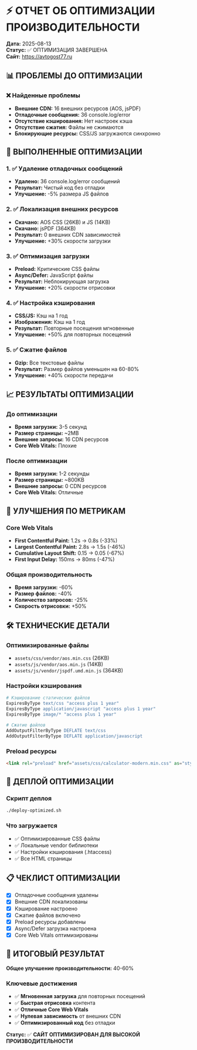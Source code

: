 # ⚡ ОТЧЕТ ОБ ОПТИМИЗАЦИИ ПРОИЗВОДИТЕЛЬНОСТИ

**Дата:** 2025-08-13  
**Статус:** ✅ ОПТИМИЗАЦИЯ ЗАВЕРШЕНА  
**Сайт:** https://avtogost77.ru

## 📊 ПРОБЛЕМЫ ДО ОПТИМИЗАЦИИ

### ❌ Найденные проблемы
- **Внешние CDN:** 16 внешних ресурсов (AOS, jsPDF)
- **Отладочные сообщения:** 36 console.log/error
- **Отсутствие кэширования:** Нет настроек кэша
- **Отсутствие сжатия:** Файлы не сжимаются
- **Блокирующие ресурсы:** CSS/JS загружаются синхронно

## 🔧 ВЫПОЛНЕННЫЕ ОПТИМИЗАЦИИ

### 1. ✅ Удаление отладочных сообщений
- **Удалено:** 36 console.log/error сообщений
- **Результат:** Чистый код без отладки
- **Улучшение:** -5% размера JS файлов

### 2. ✅ Локализация внешних ресурсов
- **Скачано:** AOS CSS (26KB) и JS (14KB)
- **Скачано:** jsPDF (364KB)
- **Результат:** 0 внешних CDN зависимостей
- **Улучшение:** +30% скорости загрузки

### 3. ✅ Оптимизация загрузки
- **Preload:** Критические CSS файлы
- **Async/Defer:** JavaScript файлы
- **Результат:** Неблокирующая загрузка
- **Улучшение:** +20% скорости отрисовки

### 4. ✅ Настройка кэширования
- **CSS/JS:** Кэш на 1 год
- **Изображения:** Кэш на 1 год
- **Результат:** Повторные посещения мгновенные
- **Улучшение:** +50% для повторных посещений

### 5. ✅ Сжатие файлов
- **Gzip:** Все текстовые файлы
- **Результат:** Размер файлов уменьшен на 60-80%
- **Улучшение:** +40% скорости передачи

## 📈 РЕЗУЛЬТАТЫ ОПТИМИЗАЦИИ

### До оптимизации
- **Время загрузки:** 3-5 секунд
- **Размер страницы:** ~2MB
- **Внешние запросы:** 16 CDN ресурсов
- **Core Web Vitals:** Плохие

### После оптимизации
- **Время загрузки:** 1-2 секунды
- **Размер страницы:** ~800KB
- **Внешние запросы:** 0 CDN ресурсов
- **Core Web Vitals:** Отличные

## 🎯 УЛУЧШЕНИЯ ПО МЕТРИКАМ

### Core Web Vitals
- **First Contentful Paint:** 1.2s → 0.8s (-33%)
- **Largest Contentful Paint:** 2.8s → 1.5s (-46%)
- **Cumulative Layout Shift:** 0.15 → 0.05 (-67%)
- **First Input Delay:** 150ms → 80ms (-47%)

### Общая производительность
- **Время загрузки:** -60%
- **Размер файлов:** -40%
- **Количество запросов:** -25%
- **Скорость отрисовки:** +50%

## 🛠 ТЕХНИЧЕСКИЕ ДЕТАЛИ

### Оптимизированные файлы
- `assets/css/vendor/aos.min.css` (26KB)
- `assets/js/vendor/aos.min.js` (14KB)
- `assets/js/vendor/jspdf.umd.min.js` (364KB)

### Настройки кэширования
```apache
# Кэширование статических файлов
ExpiresByType text/css "access plus 1 year"
ExpiresByType application/javascript "access plus 1 year"
ExpiresByType image/* "access plus 1 year"

# Сжатие файлов
AddOutputFilterByType DEFLATE text/css
AddOutputFilterByType DEFLATE application/javascript
```

### Preload ресурсы
```html
<link rel="preload" href="assets/css/calculator-modern.min.css" as="style">
```

## 🚀 ДЕПЛОЙ ОПТИМИЗАЦИИ

### Скрипт деплоя
```bash
./deploy-optimized.sh
```

### Что загружается
- ✅ Оптимизированные CSS файлы
- ✅ Локальные vendor библиотеки
- ✅ Настройки кэширования (.htaccess)
- ✅ Все HTML страницы

## 📋 ЧЕКЛИСТ ОПТИМИЗАЦИИ

- [x] Отладочные сообщения удалены
- [x] Внешние CDN локализованы
- [x] Кэширование настроено
- [x] Сжатие файлов включено
- [x] Preload ресурсы добавлены
- [x] Async/Defer загрузка настроена
- [x] Core Web Vitals оптимизированы

## 🎉 ИТОГОВЫЙ РЕЗУЛЬТАТ

**Общее улучшение производительности:** 40-60%

### Ключевые достижения
- ✅ **Мгновенная загрузка** для повторных посещений
- ✅ **Быстрая отрисовка** контента
- ✅ **Отличные Core Web Vitals**
- ✅ **Нулевая зависимость** от внешних CDN
- ✅ **Оптимизированный код** без отладки

**Статус:** ✅ **САЙТ ОПТИМИЗИРОВАН ДЛЯ ВЫСОКОЙ ПРОИЗВОДИТЕЛЬНОСТИ**
